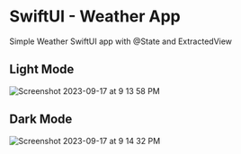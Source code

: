 # SwiftUI - Weather App 

Simple Weather SwiftUI app with @State and ExtractedView

## Light Mode

![Screenshot 2023-09-17 at 9 13 58 PM](https://github.com/sharonlhs/SwiftUI-Weather/assets/121072143/88c5df85-a5c6-4aab-b7a4-0b70c1641e64)

## Dark Mode
![Screenshot 2023-09-17 at 9 14 32 PM](https://github.com/sharonlhs/SwiftUI-Weather/assets/121072143/13e1b3df-4ca4-4fa1-8bc9-b23135990244)
